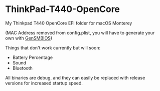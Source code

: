 # ThinkPad-T440-OpenCore
My Thinkpad T440 OpenCore EFI folder for macOS Monterey

(MAC Address removed from config.plist, you will have to generate your own with [GenSMBIOS](https://github.com/corpnewt/GenSMBIOS))

Things that don't work currently but will soon:
- Battery Percentage
- Sound
- Bluetooth

All binaries are debug, and they can easily be replaced with release versions for increased startup speed.
